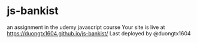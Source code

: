 # js-bankist
an assignment in the udemy javascript course
Your site is live at https://duongtx1604.github.io/js-bankist/
Last deployed by @duongtx1604
